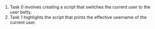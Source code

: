 1. Task 0 involves creating a script that switches the current user to the user betty.
2. Task 1 highlights the script that prints the effective username of the current user.
